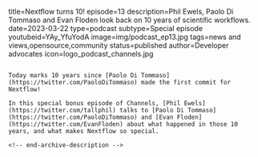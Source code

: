 title=Nextflow turns 10!
episode=13
description=Phil Ewels, Paolo Di Tommaso and Evan Floden look back on 10 years of scientific workflows.
date=2023-03-22
type=podcast
subtype=Special episode
youtubeid=YAy_YfuYodA
image=img/podcast_ep13.jpg
tags=news and views,opensource,community
status=published
author=Developer advocates
icon=logo_podcast_channels.jpg
~~~~~~

Today marks 10 years since [Paolo Di Tommaso](https://twitter.com/PaoloDiTommaso) made the first commit for Nextflow!

In this special bonus episode of Channels, [Phil Ewels](https://twitter.com/tallphil) talks to [Paolo Di Tommaso](https://twitter.com/PaoloDiTommaso) and [Evan Floden](https://twitter.com/EvanFloden) about what happened in those 10 years, and what makes Nextflow so special.

<!-- end-archive-description -->
